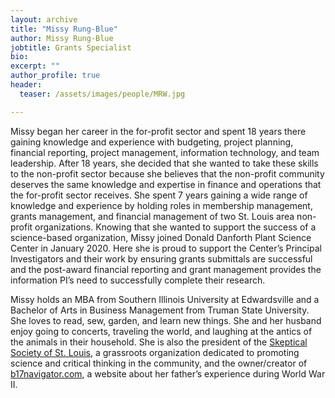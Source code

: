 ```yaml
---
layout: archive
title: "Missy Rung-Blue"
author: Missy Rung-Blue
jobtitle: Grants Specialist
bio:
excerpt: ""
author_profile: true
header:
  teaser: /assets/images/people/MRW.jpg

---
```

Missy began her career in the for-profit sector and spent 18 years there gaining knowledge and experience with budgeting, project planning, financial reporting, project management, information technology, and team leadership.  After 18 years, she decided that she wanted to take these skills to the non-profit sector because she believes that the non-profit community deserves the same knowledge and expertise in finance and operations that the for-profit sector receives.  She spent 7 years gaining a wide range of knowledge and experience by holding roles in membership management, grants management, and financial management of two St. Louis area non-profit organizations.  Knowing that she wanted to support the success of a science-based organization, Missy joined Donald Danforth Plant Science Center in January 2020.  Here she is proud to support the Center’s Principal Investigators and their work by ensuring grants submittals are successful and the post-award financial reporting and grant management provides the information PI’s need to successfully complete their research.

Missy holds an MBA from Southern Illinois University at Edwardsville and a Bachelor of Arts in Business Management from Truman State University.  She loves to read, sew, garden, and learn new things.  She and her husband enjoy going to concerts, traveling the world, and laughing at the antics of the animals in their household.  She is also the president of the [Skeptical Society of St. Louis](http://www.skepticalstl.com), a grassroots organization dedicated to promoting science and critical thinking in the community, and the owner/creator of [b17navigator.com](http://www.b17navigator.com), a website about her father’s experience during World War II.
